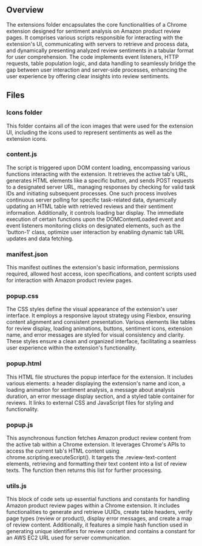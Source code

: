 ## Overview
The extensions folder encapsulates the core functionalities of a Chrome extension designed for sentiment analysis on Amazon product review pages. It comprises various scripts responsible for interacting with the extension's UI, communicating with servers to retrieve and process data, and dynamically presenting analyzed review sentiments in a tabular format for user comprehension. The code implements event listeners, HTTP requests, table population logic, and data handling to seamlessly bridge the gap between user interaction and server-side processes, enhancing the user experience by offering clear insights into review sentiments.

## Files

### Icons folder
  This folder contains all of the icon images that were used for the extension UI, including the icons used to represent sentiments as well as the extension icons.

### content.js
The script is triggered upon DOM content loading, encompassing various functions interacting with the extension. It retrieves the active tab's URL, generates HTML elements like a specific button, and sends POST requests to a designated server URL, managing responses by checking for valid task IDs and initiating subsequent processes. One such process involves continuous server polling for specific task-related data, dynamically updating an HTML table with retrieved reviews and their sentiment information. Additionally, it controls loading bar display. The immediate execution of certain functions upon the DOMContentLoaded event and event listeners monitoring clicks on designated elements, such as the 'button-1' class, optimize user interaction by enabling dynamic tab URL updates and data fetching.

### manifest.json
This manifest outlines the extension's basic information, permissions required, allowed host access, icon specifications, and content scripts used for interaction with Amazon product review pages. 

### popup.css
The CSS styles define the visual appearance of the extension's user interface. It employs a responsive layout strategy using Flexbox, ensuring content alignment and consistent presentation. Various elements like tables for review display, loading animations, buttons, sentiment icons, extension name, and error messages are styled for visual consistency and clarity. These styles ensure a clean and organized interface, facilitating a seamless user experience within the extension's functionality.

### popup.html
This HTML file structures the popup interface for the extension. It includes various elements: a header displaying the extension's name and icon, a loading animation for sentiment analysis, a message about analysis duration, an error message display section, and a styled table container for reviews. It links to external CSS and JavaScript files for styling and functionality.

### popup.js
This asynchronous function fetches Amazon product review content from the active tab within a Chrome extension. It leverages Chrome's APIs to access the current tab's HTML content using chrome.scripting.executeScript(). It targets the .review-text-content elements, retrieving and formatting their text content into a list of review texts. The function then returns this list for further processing.

### utils.js
This block of code sets up essential functions and constants for handling Amazon product review pages within a Chrome extension. It includes functionalities to generate and retrieve UUIDs, create table headers, verify page types (review or product), display error messages, and create a map of review content. Additionally, it features a simple hash function used in generating unique identifiers for review content and contains a constant for an AWS EC2 URL used for server communication.